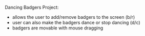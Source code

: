 Dancing Badgers Project:
  - allows the user to add/remove badgers to the screen (b/r)
  - user can also make the badgers dance or stop dancing (d/c)
  - badgers are movable with mouse dragging
